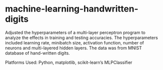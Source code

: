 # machine-learning-handwritten-digits
Adjusted the hyperparameters of a multi-layer perceptron program to analyze the effects in training and testing accuracies. The hyperparameters included learning rate, minibatch size, activation function, number of neurons and multi-layered hidden layers. The data was from MNIST database of hand-written digits.

Platforms Used: Python, matplotlib, scikit-learn’s MLPClassifier

